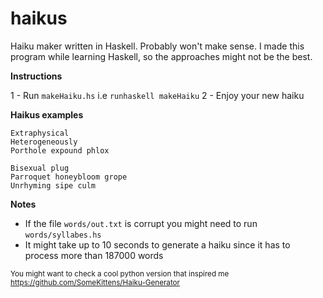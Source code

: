 # haikus
Haiku maker written in Haskell. Probably won't make sense. I made this program while learning Haskell, so the approaches might not be the best.

**Instructions**

1 - Run `makeHaiku.hs` i.e `runhaskell makeHaiku`
2 - Enjoy your new haiku

**Haikus examples**

```
Extraphysical 
Heterogeneously 
Porthole expound phlox

Bisexual plug 
Parroquet honeybloom grope 
Unrhyming sipe culm 
```

**Notes**

- If the file `words/out.txt` is corrupt you might need to run `words/syllabes.hs`
- It might take up to 10 seconds to generate a haiku since it has to process more than 187000 words

<sub>You might want to check a cool python version that inspired me https://github.com/SomeKittens/Haiku-Generator</sub>
